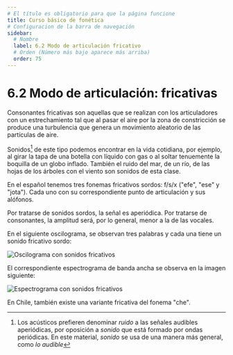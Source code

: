 ```yaml
---
# El título es obligatorio para que la página funcione
title: Curso básico de fonética
# Configuracion de la barra de navegación
sidebar:
  # Nombre
  label: 6.2 Modo de articulación fricativo
  # Orden (Número más bajo aparece más arriba)
  order: 75
---
```

# 6.2 Modo de articulación: fricativas

Consonantes fricativas son aquellas que se realizan con los articuladores con un estrechamiento tal que al pasar el aire por la zona de constricción se produce una turbulencia que genera un movimiento aleatorio de las partículas de aire.


Sonidos[^1] de este tipo podemos encontrar en la vida cotidiana, por ejemplo, al girar la tapa de una botella con líquido con gas o al soltar tenuemente la boquilla de un globo inflado. También el ruido del mar, de un río, de las hojas de los árboles con el viento son sonidos de esta clase.

[^1]:Los acústicos prefieren denominar *ruido* a las señales audibles aperiódicas, por oposición a *sonido* que está formado por ondas periódicas. En este material, *sonido* se usa de una manera más general, como *lo audible*

En el español tenemos tres fonemas fricativos sordos: f/s/x ("efe", "ese" y "jota"). Cada uno con su correspondiente punto de articulación y sus alófonos.

Por tratarse de sonidos sordos, la señal es aperiódica. Por tratarse de consonantes, la amplitud será, por lo general, menor a la de las vocales.

En el siguiente oscilograma, se observan tres palabras y cada una tiene un sonido fricativo sordo:

![Oscilograma con sonidos fricativos](/imagenes/oscilograma_fricativas_1.png)

El correspondiente espectrograma de banda ancha se observa en la imagen siguiente:

![Espectrograma con sonidos fricativos](/imagenes/espectrograma_fricativas_1.png)

En Chile, también existe una variante fricativa del fonema "che".


